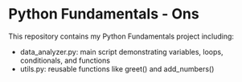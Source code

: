 # Python Fundamentals - Ons

This repository contains my Python Fundamentals project including:

- data_analyzer.py: main script demonstrating variables, loops, conditionals, and functions
- utils.py: reusable functions like greet() and add_numbers()
